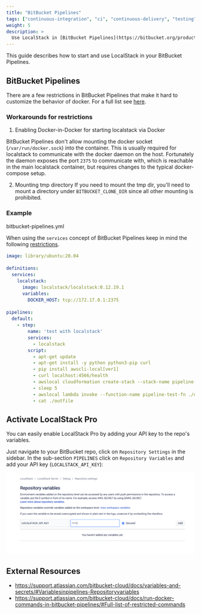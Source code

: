 ```yaml
---
title: "BitBucket Pipelines"
tags: ["continuous-integration", "ci", "continuous-delivery", "testing"] 
weight: 5
description: >
  Use LocalStack in [BitBucket Pipelines](https://bitbucket.org/product/de/features/pipelines)
---
```


This guide describes how to start and use LocalStack in your BitBucket Pipelines.

## BitBucket Pipelines

There are a few restrictions in BitBucket Pipelines that make it hard to customize the behavior of docker.
For a full list see [here](https://support.atlassian.com/bitbucket-cloud/docs/run-docker-commands-in-bitbucket-pipelines/#Full-list-of-restricted-commands). 

### Workarounds for restrictions

1. Enabling Docker-in-Docker for starting localstack via Docker

BitBucket Pipelines don't allow mounting the docker socket (`/var/run/docker.sock`) into the container.
This is usually required for localstack to communicate with the docker daemon on the host.
Fortunately the daemon exposes the port `2375` to communicate with, which is reachable in the main localstack container, but requires changes to the typical docker-compose setup.

2. Mounting tmp directory
If you need to mount the tmp dir, you'll need to mount a directory under `BITBUCKET_CLONE_DIR` since all other mounting is prohibited. 

### Example

bitbucket-pipelines.yml

When using the `services` concept of BitBucket Pipelines keep in mind the following [restrictions](https://support.atlassian.com/bitbucket-cloud/docs/databases-and-service-containers/#Before-you-begin).

```yaml
image: library/ubuntu:20.04

definitions:
  services:
    localstack:
      image: localstack/localstack:0.12.19.1
      variables:
        DOCKER_HOST: tcp://172.17.0.1:2375

pipelines:
  default:
    - step:
        name: 'test with localstack'
        services:
          - localstack
        script:
          - apt-get update
          - apt-get install -y python python3-pip curl
          - pip install awscli-local[ver1]
          - curl localhost:4566/health
          - awslocal cloudformation create-stack --stack-name pipeline-test-stack --template-body file://./stack.json
          - sleep 5
          - awslocal lambda invoke --function-name pipeline-test-fn ./outfile
          - cat ./outfile

```

## Activate LocalStack Pro
You can easily enable LocalStack Pro by adding your API key to the repo's variables.

Just navigate to your BitBucket repo, click on `Repository Settings` in the sidebar. In the sub-section `PIPELINES` click on `Repository Variables` and add your API key (`LOCALSTACK_API_KEY`):

![Adding the LocalStack API key in BitBucket](bitbucket-pipeline-variables.png)



## External Resources

- https://support.atlassian.com/bitbucket-cloud/docs/variables-and-secrets/#Variablesinpipelines-Repositoryvariables
- https://support.atlassian.com/bitbucket-cloud/docs/run-docker-commands-in-bitbucket-pipelines/#Full-list-of-restricted-commands